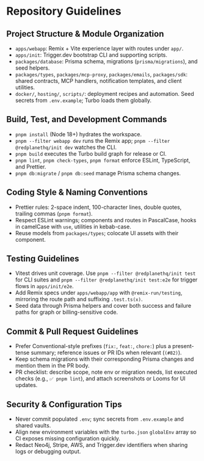 # Repository Guidelines

## Project Structure & Module Organization
- `apps/webapp`: Remix + Vite experience layer with routes under `app/`.
- `apps/init`: Trigger.dev bootstrap CLI and supporting scripts.
- `packages/database`: Prisma schema, migrations (`prisma/migrations`), and seed helpers.
- `packages/types`, `packages/mcp-proxy`, `packages/emails`, `packages/sdk`: shared contracts, MCP handlers, notification templates, and client utilities.
- `docker/`, `hosting/`, `scripts/`: deployment recipes and automation. Seed secrets from `.env.example`; Turbo loads them globally.

## Build, Test, and Development Commands
- `pnpm install` (Node 18+) hydrates the workspace.
- `pnpm --filter webapp dev` runs the Remix app; `pnpm --filter @redplanethq/init dev` watches the CLI.
- `pnpm build` executes the Turbo build graph for release or CI.
- `pnpm lint`, `pnpm check-types`, `pnpm format` enforce ESLint, TypeScript, and Prettier.
- `pnpm db:migrate` / `pnpm db:seed` manage Prisma schema changes.

## Coding Style & Naming Conventions
- Prettier rules: 2-space indent, 100-character lines, double quotes, trailing commas (`pnpm format`).
- Respect ESLint warnings; components and routes in PascalCase, hooks in camelCase with `use`, utilities in kebab-case.
- Reuse models from `packages/types`; colocate UI assets with their component.

## Testing Guidelines
- Vitest drives unit coverage. Use `pnpm --filter @redplanethq/init test` for CLI suites and `pnpm --filter @redplanethq/init test:e2e` for trigger flows in `apps/init/e2e`.
- Add Remix specs under `apps/webapp/app` with `@remix-run/testing`, mirroring the route path and suffixing `.test.ts(x)`.
- Seed data through Prisma helpers and cover both success and failure paths for graph or billing-sensitive code.

## Commit & Pull Request Guidelines
- Prefer Conventional-style prefixes (`fix:`, `feat:`, `chore:`) plus a present-tense summary; reference issues or PR IDs when relevant (`(#82)`).
- Keep schema migrations with their corresponding Prisma changes and mention them in the PR body.
- PR checklist: describe scope, note env or migration needs, list executed checks (e.g., `✅ pnpm lint`), and attach screenshots or Looms for UI updates.

## Security & Configuration Tips
- Never commit populated `.env`; sync secrets from `.env.example` and shared vaults.
- Align new environment variables with the `turbo.json` `globalEnv` array so CI exposes missing configuration quickly.
- Redact Neo4j, Stripe, AWS, and Trigger.dev identifiers when sharing logs or debugging output.
